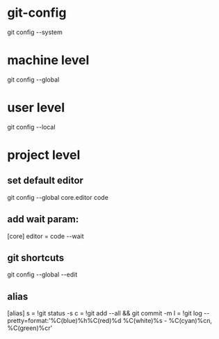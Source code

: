 # git-config

git config --system
# machine level

git config --global
# user level

git config --local
# project level

## set default editor

git config --global core.editor code

## add wait param:
[core]
	editor = code --wait

## git shortcuts

git config --global --edit

## alias

[alias]
    s = !git status -s
	c = !git add --all && git commit -m
	l = !git log --pretty=format:'%C(blue)%h%C(red)%d %C(white)%s - %C(cyan)%cn, %C(green)%cr'